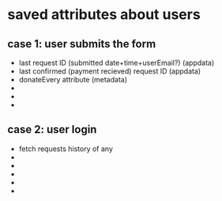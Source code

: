# saved attributes about users

## case 1: user submits the form
 - last request ID (submitted date+time+userEmail?) (appdata)
 - last confirmed (payment recieved) request ID (appdata)
 - donateEvery attribute (metadata)
 - 
 -  
 - 

## case 2: user login
 - fetch requests history of any
 - 
 - 
 - 
 - 
 - 